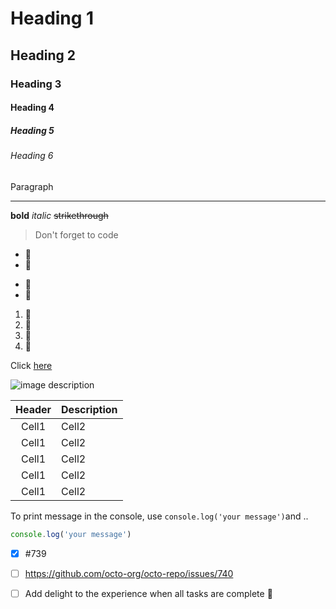 <!-- Heading -->
# Heading 1
## Heading 2
### Heading 3
#### Heading 4
##### Heading 5
###### Heading 6
Paragraph

<!-- Line -->
___

<!-- Text attributes -->
**bold**
*italic*
~~strikethrough~~

<!-- Quote -->
>Don't forget to code

<!-- Bullet list -->
* 🍕
* 🍔

- 🍟
- 🌭

<!-- Number list -->
1. 🍕
2. 🍔
3. 🍟
4. 🌭

<!-- Link -->
Click [here](https://docs.github.com/en/github/writing-on-github/getting-started-with-writing-and-formatting-on-github/basic-writing-and-formatting-syntax)

<!-- Image -->
![image description](https://placehold.jp/150x150.png)

<!-- Table -->
|Header|Description|
|:--:|:--|
|Cell1|Cell2|
|Cell1|Cell2|
|Cell1|Cell2|
|Cell1|Cell2|
|Cell1|Cell2|

<!-- Code -->
To print message in the console, use `console.log('your message')`and ..

```ts
console.log('your message')
```

<!-- Task lists -->
- [x] #739
- [ ] https://github.com/octo-org/octo-repo/issues/740
- [ ] Add delight to the experience when all tasks are complete :tada:

